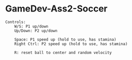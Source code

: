 # GameDev-Ass2-Soccer

	Controls:
		W/S: P1 up/down
		Up/Down: P2 up/down

		Space: P1 speed up (hold to use, has stamina)
		Right Ctrl: P2 speed up (hold to use, has stamina)
		
		R: reset ball to center and random velocity
